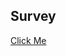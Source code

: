 <!DOCTYPE html>
<html lang="en">
<head>
    <meta charset="UTF-8">
    <meta name="viewport" content="width=device-width, initial-scale=1.0">
    <title>Document</title>
</head>
<body>
    <h2>Survey</h2>
    <a href="https://forms.office.com/r/YGwXN0Af5S">Click Me</a>
</body>
</html>
